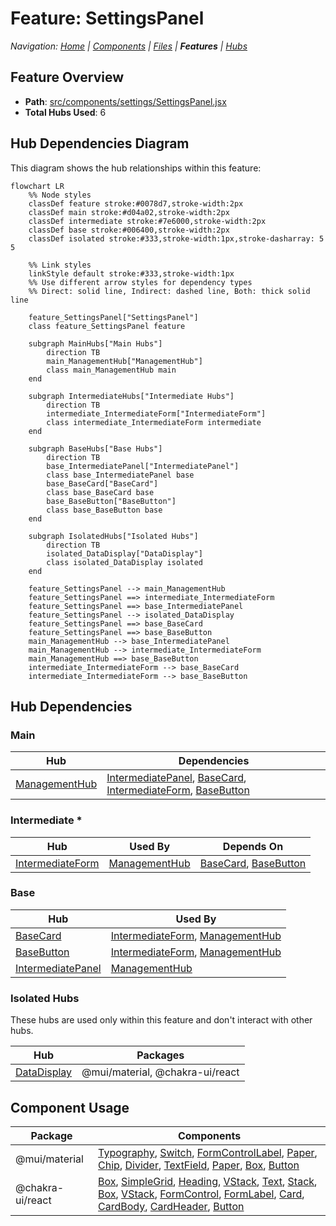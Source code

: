 
# Feature: SettingsPanel

*Navigation: [Home](../index.md) | [Components](../components.md) | [Files](../files.md) | **Features** | [Hubs](../hubs.md)*



## Feature Overview

- **Path**: [src/components/settings/SettingsPanel.jsx](https://github.com/star4beam/react-import-analyzer/blob/main/test-project/src/components/settings/SettingsPanel.jsx)
- **Total Hubs Used**: 6

## Hub Dependencies Diagram

This diagram shows the hub relationships within this feature:

```mermaid
flowchart LR
    %% Node styles
    classDef feature stroke:#0078d7,stroke-width:2px
    classDef main stroke:#d04a02,stroke-width:2px
    classDef intermediate stroke:#7e6000,stroke-width:2px
    classDef base stroke:#006400,stroke-width:2px
    classDef isolated stroke:#333,stroke-width:1px,stroke-dasharray: 5 5

    %% Link styles
    linkStyle default stroke:#333,stroke-width:1px
    %% Use different arrow styles for dependency types
    %% Direct: solid line, Indirect: dashed line, Both: thick solid line

    feature_SettingsPanel["SettingsPanel"]
    class feature_SettingsPanel feature

    subgraph MainHubs["Main Hubs"]
        direction TB
        main_ManagementHub["ManagementHub"]
        class main_ManagementHub main
    end

    subgraph IntermediateHubs["Intermediate Hubs"]
        direction TB
        intermediate_IntermediateForm["IntermediateForm"]
        class intermediate_IntermediateForm intermediate
    end

    subgraph BaseHubs["Base Hubs"]
        direction TB
        base_IntermediatePanel["IntermediatePanel"]
        class base_IntermediatePanel base
        base_BaseCard["BaseCard"]
        class base_BaseCard base
        base_BaseButton["BaseButton"]
        class base_BaseButton base
    end

    subgraph IsolatedHubs["Isolated Hubs"]
        direction TB
        isolated_DataDisplay["DataDisplay"]
        class isolated_DataDisplay isolated
    end

    feature_SettingsPanel --> main_ManagementHub
    feature_SettingsPanel ==> intermediate_IntermediateForm
    feature_SettingsPanel ==> base_IntermediatePanel
    feature_SettingsPanel --> isolated_DataDisplay
    feature_SettingsPanel ==> base_BaseCard
    feature_SettingsPanel ==> base_BaseButton
    main_ManagementHub --> base_IntermediatePanel
    main_ManagementHub --> intermediate_IntermediateForm
    main_ManagementHub ==> base_BaseButton
    intermediate_IntermediateForm --> base_BaseCard
    intermediate_IntermediateForm --> base_BaseButton

```

## Hub Dependencies

### Main

| Hub | Dependencies |
|-----|-------------|
| [ManagementHub](../hubs/ManagementHub.md) | [IntermediatePanel](../hubs/IntermediatePanel.md), [BaseCard](../hubs/BaseCard.md), [IntermediateForm](../hubs/IntermediateForm.md), [BaseButton](../hubs/BaseButton.md) |


### Intermediate *

<a name="intermediate"></a>

| Hub | Used By | Depends On |
|-----|---------|------------|
| [IntermediateForm](../hubs/IntermediateForm.md) | [ManagementHub](../hubs/ManagementHub.md) | [BaseCard](../hubs/BaseCard.md), [BaseButton](../hubs/BaseButton.md) |


### Base

| Hub | Used By |
|-----|---------| 
| [BaseCard](../hubs/BaseCard.md) | [IntermediateForm](../hubs/IntermediateForm.md), [ManagementHub](../hubs/ManagementHub.md) |
| [BaseButton](../hubs/BaseButton.md) | [IntermediateForm](../hubs/IntermediateForm.md), [ManagementHub](../hubs/ManagementHub.md) |
| [IntermediatePanel](../hubs/IntermediatePanel.md) | [ManagementHub](../hubs/ManagementHub.md) |


### Isolated Hubs

These hubs are used only within this feature and don't interact with other hubs.

| Hub | Packages |
|-----|----------|
| [DataDisplay](../hubs/DataDisplay.md) | @mui/material, @chakra-ui/react |


## Component Usage

| Package | Components |
|---------|------------|
| @mui/material | [Typography](../components/@mui_material/Typography.md), [Switch](../components/@mui_material/Switch.md), [FormControlLabel](../components/@mui_material/FormControlLabel.md), [Paper](../components/@mui_material/Paper.md), [Chip](../components/@mui_material/Chip.md), [Divider](../components/@mui_material/Divider.md), [TextField](../components/@mui_material/TextField.md), [Paper](../components/@mui_material/Paper.md), [Box](../components/@mui_material/Box.md), [Button](../components/@mui_material/Button.md) |
| @chakra-ui/react | [Box](../components/@chakra-ui_react/Box.md), [SimpleGrid](../components/@chakra-ui_react/SimpleGrid.md), [Heading](../components/@chakra-ui_react/Heading.md), [VStack](../components/@chakra-ui_react/VStack.md), [Text](../components/@chakra-ui_react/Text.md), [Stack](../components/@chakra-ui_react/Stack.md), [Box](../components/@chakra-ui_react/Box.md), [VStack](../components/@chakra-ui_react/VStack.md), [FormControl](../components/@chakra-ui_react/FormControl.md), [FormLabel](../components/@chakra-ui_react/FormLabel.md), [Card](../components/@chakra-ui_react/Card.md), [CardBody](../components/@chakra-ui_react/CardBody.md), [CardHeader](../components/@chakra-ui_react/CardHeader.md), [Button](../components/@chakra-ui_react/Button.md) |

